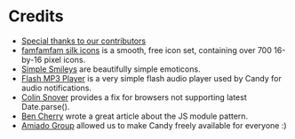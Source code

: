 Credits
=======
- [Special thanks to our contributors](https://github.com/candy-chat/candy/graphs/contributors)
- [famfamfam silk icons](http://www.famfamfam.com/lab/icons/silk/) is a smooth, free icon set, containing over 700 16-by-16 pixel icons.
- [Simple Smileys](http://simplesmileys.org) are beautifully simple emoticons.
- [Flash MP3 Player](http://flash-mp3-player.net/players/js) is a very simple flash audio player used by Candy for audio notifications.
- [Colin Snover](http://zetafleet.com/blog/javascript-dateparse-for-iso-8601) provides a fix for browsers not supporting latest Date.parse().
- [Ben Cherry](http://www.adequatelygood.com/2010/3/JavaScript-Module-Pattern-In-Depth) wrote a great article about the JS module pattern.
- [Amiado Group](http://www.amiadogroup.com) allowed us to make Candy freely available for everyone :)